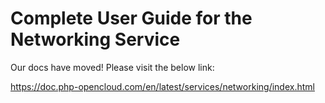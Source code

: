 # Complete User Guide for the Networking Service

Our docs have moved! Please visit the below link:

https://doc.php-opencloud.com/en/latest/services/networking/index.html

